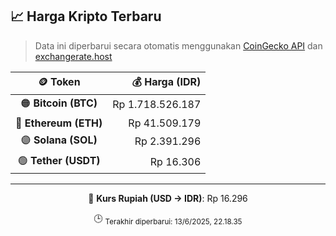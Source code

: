 

<!-- HARGA_KRIPTO -->
## 📈 Harga Kripto Terbaru

> Data ini diperbarui secara otomatis menggunakan [CoinGecko API](https://www.coingecko.com/) dan [exchangerate.host](https://exchangerate.host/)

<div align="center">

| 🪙 Token | 💰 Harga (IDR) |
|:------:|---------------:|
| 🟠 **Bitcoin (BTC)**   | Rp 1.718.526.187 |
| 🔵 **Ethereum (ETH)**  | Rp 41.509.179 |
| 🟣 **Solana (SOL)**    | Rp 2.391.296 |
| 🟢 **Tether (USDT)**   | Rp 16.306 |

---

💱 **Kurs Rupiah (USD → IDR)**: Rp 16.296

🕒 <sub>Terakhir diperbarui: 13/6/2025, 22.18.35</sub>

</div>
<!-- /HARGA_KRIPTO -->